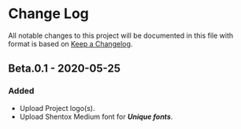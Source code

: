# Change Log
All notable changes to this project will be documented in this file with format is based on [Keep a Changelog](https://keepachangelog.com/).

## Beta.0.1 - 2020-05-25
### Added
- Upload Project logo(s).
- Upload Shentox Medium font for _**Unique fonts**_.
